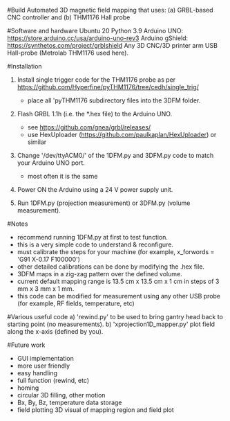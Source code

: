 #Build
Automated 3D magnetic field mapping that uses: (a) GRBL-based CNC controller and (b) THM1176 Hall probe

#Software and hardware
Ubuntu 20
Python 3.9
Arduino UNO: https://store.arduino.cc/usa/arduino-uno-rev3
Arduino gShield: https://synthetos.com/project/grblshield
Any 3D CNC/3D printer arm
USB Hall-probe (Metrolab THM1176 used here). 

#Installation
1. Install single trigger code for the THM1176 probe as per https://github.com/Hyperfine/pyTHM1176/tree/cedh/single_trig/
	- place all 'pyTHM1176 subdirectory files into the 3DFM folder.
	
2. Flash GRBL 1.1h (i.e. the *.hex file) to the Arduino UNO.
	- see https://github.com/gnea/grbl/releases/
	- use HexUploader (https://github.com/paulkaplan/HexUploader) or similar
	
3. Change '/dev/ttyACM0/' of the 1DFM.py and 3DFM.py code to match your Arduino UNO port.
	- most often it is the same

4. Power ON the Arduino using a 24 V power supply unit.

5. Run 1DFM.py (projection measurement) or 3DFM.py (volume measurement).

#Notes
- recommend running 1DFM.py at first to test function.
- this is a very simple code to understand & reconfigure.
- must calibrate the steps for your machine (for example, x_forwords = 'G91 X-0.17 F100000') 
- other detailed calibrations can be done by modifying the .hex file.
- 3DFM maps in a zig-zag pattern over the defined volume.
- current default mapping range is 13.5 cm x 13.5 cm x 1 cm in steps of 3 mm x 3 mm x 1 mm.
- this code can be modified for measurement using any other USB probe (for example, RF fields, temperature, etc)

#Various useful code
a) 'rewind.py' to be used to bring gantry head back to starting point (no measurements).
b) 'xprojection1D_mapper.py' plot field along the x-axis (defined by you).

#Future work
- GUI implementation
- more user friendly
- easy handling
- full function (rewind, etc)
- homing
- circular 3D filling, other motion
- Bx, By, Bz, temperature data storage
- field plotting 3D visual of mapping region and field plot